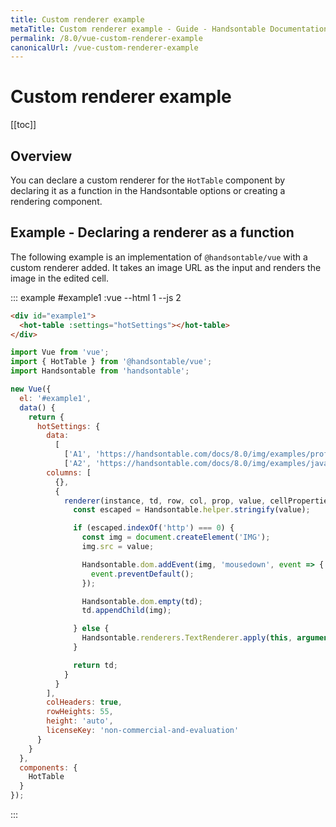 ```yaml
---
title: Custom renderer example
metaTitle: Custom renderer example - Guide - Handsontable Documentation
permalink: /8.0/vue-custom-renderer-example
canonicalUrl: /vue-custom-renderer-example
---
```


# Custom renderer example

[[toc]]

## Overview

You can declare a custom renderer for the `HotTable` component by declaring it as a function in the Handsontable options or creating a rendering component.

## Example - Declaring a renderer as a function

The following example is an implementation of `@handsontable/vue` with a custom renderer added. It takes an image URL as the input and renders the image in the edited cell.

::: example #example1 :vue --html 1 --js 2
```html
<div id="example1">
  <hot-table :settings="hotSettings"></hot-table>
</div>
```
```js
import Vue from 'vue';
import { HotTable } from '@handsontable/vue';
import Handsontable from 'handsontable';

new Vue({
  el: '#example1',
  data() {
    return {
      hotSettings: {
        data:
          [
            ['A1', 'https://handsontable.com/docs/8.0/img/examples/professional-javascript-developers-nicholas-zakas.jpg'],
            ['A2', 'https://handsontable.com/docs/8.0/img/examples/javascript-the-good-parts.jpg']],
        columns: [
          {},
          {
            renderer(instance, td, row, col, prop, value, cellProperties) {
              const escaped = Handsontable.helper.stringify(value);

              if (escaped.indexOf('http') === 0) {
                const img = document.createElement('IMG');
                img.src = value;

                Handsontable.dom.addEvent(img, 'mousedown', event => {
                  event.preventDefault();
                });

                Handsontable.dom.empty(td);
                td.appendChild(img);

              } else {
                Handsontable.renderers.TextRenderer.apply(this, arguments);
              }

              return td;
            }
          }
        ],
        colHeaders: true,
        rowHeights: 55,
        height: 'auto',
        licenseKey: 'non-commercial-and-evaluation'
      }
    }
  },
  components: {
    HotTable
  }
});
```
:::
